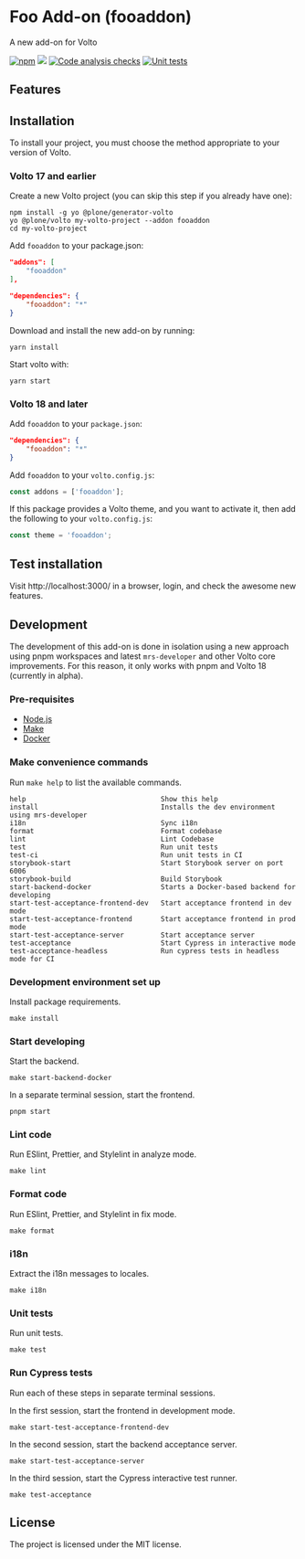 # Foo Add-on (fooaddon)

A new add-on for Volto

[![npm](https://img.shields.io/npm/v/fooaddon)](https://www.npmjs.com/package/fooaddon)
[![](https://img.shields.io/badge/-Storybook-ff4785?logo=Storybook&logoColor=white&style=flat-square)](https://collective.github.io/fooaddon/)
[![Code analysis checks](https://github.com/collective/fooaddon/actions/workflows/code.yml/badge.svg)](https://github.com/collective/fooaddon/actions/workflows/code.yml)
[![Unit tests](https://github.com/collective/fooaddon/actions/workflows/unit.yml/badge.svg)](https://github.com/collective/fooaddon/actions/workflows/unit.yml)

## Features

<!-- List your awesome features here -->

## Installation

To install your project, you must choose the method appropriate to your version of Volto.


### Volto 17 and earlier

Create a new Volto project (you can skip this step if you already have one):

```
npm install -g yo @plone/generator-volto
yo @plone/volto my-volto-project --addon fooaddon
cd my-volto-project
```

Add `fooaddon` to your package.json:

```JSON
"addons": [
    "fooaddon"
],

"dependencies": {
    "fooaddon": "*"
}
```

Download and install the new add-on by running:

```
yarn install
```

Start volto with:

```
yarn start
```

### Volto 18 and later

Add `fooaddon` to your `package.json`:

```json
"dependencies": {
    "fooaddon": "*"
}
```

Add `fooaddon` to your `volto.config.js`:

```javascript
const addons = ['fooaddon'];
```

If this package provides a Volto theme, and you want to activate it, then add the following to your `volto.config.js`:

```javascript
const theme = 'fooaddon';
```

## Test installation

Visit http://localhost:3000/ in a browser, login, and check the awesome new features.


## Development

The development of this add-on is done in isolation using a new approach using pnpm workspaces and latest `mrs-developer` and other Volto core improvements.
For this reason, it only works with pnpm and Volto 18 (currently in alpha).


### Pre-requisites

-   [Node.js](https://6.docs.plone.org/install/create-project.html#node-js)
-   [Make](https://6.docs.plone.org/install/create-project.html#make)
-   [Docker](https://6.docs.plone.org/install/create-project.html#docker)


### Make convenience commands

Run `make help` to list the available commands.

```text
help                                 Show this help
install                              Installs the dev environment using mrs-developer
i18n                                 Sync i18n
format                               Format codebase
lint                                 Lint Codebase
test                                 Run unit tests
test-ci                              Run unit tests in CI
storybook-start                      Start Storybook server on port 6006
storybook-build                      Build Storybook
start-backend-docker                 Starts a Docker-based backend for developing
start-test-acceptance-frontend-dev   Start acceptance frontend in dev mode
start-test-acceptance-frontend       Start acceptance frontend in prod mode
start-test-acceptance-server         Start acceptance server
test-acceptance                      Start Cypress in interactive mode
test-acceptance-headless             Run cypress tests in headless mode for CI
```

### Development environment set up

Install package requirements.

```shell
make install
```

### Start developing

Start the backend.

```shell
make start-backend-docker
```

In a separate terminal session, start the frontend.

```shell
pnpm start
```

### Lint code

Run ESlint, Prettier, and Stylelint in analyze mode.

```shell
make lint
```

### Format code

Run ESlint, Prettier, and Stylelint in fix mode.

```shell
make format
```

### i18n

Extract the i18n messages to locales.

```shell
make i18n
```

### Unit tests

Run unit tests.

```shell
make test
```

### Run Cypress tests

Run each of these steps in separate terminal sessions.

In the first session, start the frontend in development mode.

```shell
make start-test-acceptance-frontend-dev
```

In the second session, start the backend acceptance server.

```shell
make start-test-acceptance-server
```

In the third session, start the Cypress interactive test runner.

```shell
make test-acceptance
```

## License

The project is licensed under the MIT license.
